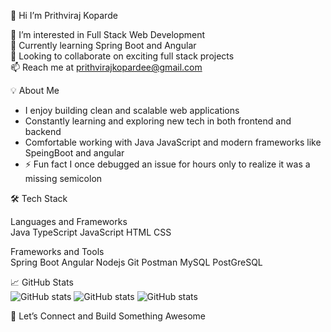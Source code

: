 👋 Hi I’m Prithviraj Koparde

🚀 I’m interested in Full Stack Web Development  
🌱 Currently learning Spring Boot and Angular  
🤝 Looking to collaborate on exciting full stack projects  
📫 Reach me at prithvirajkopardee@gmail.com 

💡 About Me

- I enjoy building clean and scalable web applications  
- Constantly learning and exploring new tech in both frontend and backend  
- Comfortable working with Java JavaScript and modern frameworks like SpeingBoot and angular  
- ⚡ Fun fact I once debugged an issue for hours only to realize it was a missing semicolon

🛠️ Tech Stack

Languages and Frameworks  
Java TypeScript JavaScript HTML CSS 

Frameworks and Tools  
Spring Boot Angular Nodejs Git Postman MySQL PostGreSQL

📈 GitHub Stats  
![GitHub stats](https://streak-stats.demolab.com?user=Prithviraj-Koparde&theme=default&hide_border=true)
![GitHub stats](https://github-readme-stats.vercel.app/api/top-langs/?username=Prithviraj-Koparde&theme=default&show_icons=true&hide_border=true&layout=compact)
![GitHub stats](https://github-readme-stats.vercel.app/api?username=Prithviraj-Koparde&show_icons=true&theme=radical)


💬 Let’s Connect and Build Something Awesome


<!---
Prithviraj-Koparde/Prithviraj-Koparde is a ✨ special ✨ repository because its `README.md` (this file) appears on your GitHub profile.
You can click the Preview link to take a look at your changes.
--->
